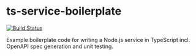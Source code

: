 # ts-service-boilerplate

[![Build Status](https://florianrappl.visualstudio.com/ts-boilerplate/_apis/build/status/FlorianRappl.ts-service-boilerplate)](https://florianrappl.visualstudio.com/ts-boilerplate/_build/latest?definitionId=3)

Example boilerplate code for writing a Node.js service in TypeScript incl. OpenAPI spec generation and unit testing.
